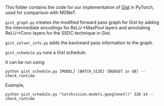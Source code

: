 This folder contains the code for our implementation of [Gist](https://www.microsoft.com/en-us/research/uploads/prod/2018/04/fiddle-gist-isca18.pdf) in PyTorch, used for comparison with MONeT.

`gist_graph.py` creates the modified forward pass graph for Gist by adding the intermediate encodings for ReLU->MaxPool layers and annotating ReLU->Conv layers for the SSDC technique in Gist. 

`gist_solver_info.py` adds the backward pass information to the graph.

`gist_schedule.py` runs a Gist schedule.


It can be run using:

```
python gist_schedule.py [MODEL] [BATCH_SIZE] [BUDGET in GB] --check_runtime
```

Example,
```
python gist_schedule.py "torchvision.models.googlenet()" 320 14 --check_runtime
```
